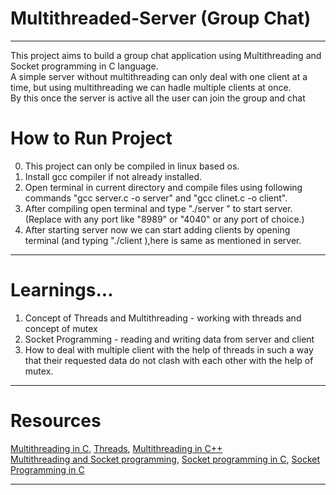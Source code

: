 
<h1>Multithreaded-Server (Group Chat)</h1>
<hr>
This project aims to build a group chat application using Multithreading and Socket programming in C language.<br>
A simple server without multithreading can only deal with one client at a time, but using multithreading we can hadle multiple clients at once.<br>
By this once the server is active all the user can join the group and chat 

# How to Run Project
0. This project can only be compiled in linux based os.<br>
1. Install gcc compiler if not already installed.<br>
2. Open terminal in current directory and compile files using following commands "gcc server.c -o server" and "gcc clinet.c -o client".<br>
3. After compiling open terminal and type "./server <port>" to start server.(Replace <port> with any port like "8989" or "4040" or any port of choice.)<br>
4. After starting server now we can start adding clients by opening terminal (and typing "./client <port>),here <port> is same as mentioned in server.<br>
<hr>
  
# Learnings...
  
  1. Concept of Threads and Multithreading - working with threads and concept of mutex
  2. Socket Programming - reading and writing data from server and client
  3. How to deal with multiple client with the help of threads in such a way that their requested data do not clash with each other with the help of mutex.
  <hr>
  
# Resources
  <a href="https://www.geeksforgeeks.org/multithreading-c-2/">Multithreading in C</a>,
  <a href="http://www.csc.villanova.edu/~mdamian/threads/posixthreads.html">Threads</a>,
  <a href="https://www.geeksforgeeks.org/multithreading-in-cpp/?ref=rp">Multithreading in C++</a><br>
  <a href="https://www.geeksforgeeks.org/handling-multiple-clients-on-server-with-multithreading-using-socket-programming-in-c-cpp/?ref=rp">Multithreading and Socket programming</a>,
  <a href="https://tutorialspoint.dev/language/cpp/socket-programming-cc">Socket programming in C</a>,
  <a href="https://www.csd.uoc.gr/~hy556/material/tutorials/cs556-3rd-tutorial.pdf">Socket Programming in C </a>
<hr>
